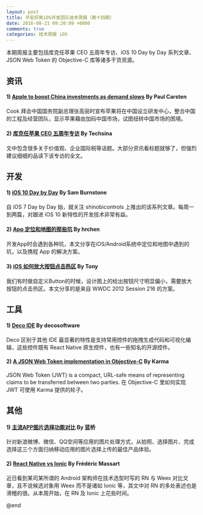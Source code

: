 ```yaml
---
layout: post
title: 平安好房iOS开发团队技术周报（第十四期）
date: 2016-08-21 09:20:09 +0800
comments: true
categories: 技术周报 iOS
---
```

本期周报主要包括库克任苹果 CEO 五周年专访、iOS 10 Day by Day 系列文章、JSON Web Token 的 Objective-C 库等诸多干货资源。

<!--more-->

## 资讯

#### 1) [Apple to boost China investments as demand slows](http://www.reuters.com/article/us-apple-china-idUSKCN10R14G) By Paul Carsten

Cook 拜会中国国务院副总理张高丽时宣布苹果将在中国设立研发中心，整合中国的工程及经营团队，显示苹果藉由加码中国市场，试图扭转中国市场的困境。

#### 2) [库克任苹果 CEO 五周年专访](http://www.geekpark.net/topics/216414) By Techsina

文中包含很多关于价值观、企业国际税等话题。大部分资讯看标题就够了，但强烈建议细细的品读下该专访的全文。

## 开发

#### 1) [iOS 10 Day by Day](https://www.shinobicontrols.com/blog/ios-10-day-by-day-index) By Sam Burnstone

自 iOS 7 Day by Day 始，就关注 shinobicontrols 上推出的该系列文章。每周一到两篇，对跟进 iOS 10 新特性的开发技术非常有益。

#### 2) [App 定位和地图的那些坑](http://www.jianshu.com/p/f8224779ca63) By hrchen

开发App时会遇到各种坑，本文分享在iOS/Android系统中定位和地图中遇到的坑，以及携程 App 的解决方案。

#### 3) [iOS 如何放大按钮点击热区](http://itony.me/129.html) By Tony 

我们有时做自定义Button的时候，设计图上的给出按钮尺寸明显偏小，需要放大按钮的点击热区。本文分享的是来自 WWDC 2012 Session 216 的方案。

## 工具

#### 1) [Deco IDE](https://www.decosoftware.com) By decosoftware

Deco 区别于其他 IDE 最显著的特性是支持常用控件的拖拽生成代码和可视化编辑，这些控件既有 React Native 原生控件，也有一些知名的开源控件。

#### 2) [A JSON Web Token implementation in Objective-C](https://github.com/yourkarma/JWT) By Karma

JSON Web Token (JWT) is a compact, URL-safe means of representing claims to be transferred between two parties. 在 Objective-C 里如何实现 JWT 可使用 Karma 提供的轮子。

## 其他

#### 1) [主流APP图片选择功能对比](http://www.jianshu.com/p/fad64911a1f6) By 蓝桥

针对新浪微博、微信、QQ空间等应用的图片处理方式，从拍照、选择图片、完成选择这三个方面归纳移动应用的图片选择上传的最佳产品体验。

#### 2) [React Native vs Ionic](https://www.codementor.io/react-js/tutorial/react-native-vs-ionic) By Frédéric Massart

近日看到某司某所谓的 Android 架构师在技术选型时写的 RN 与 Weex 对比文章，且不说候选对象用 Weex 而不是诸如 Ionic 等，其文中对 RN 的多处表述也是滑稽的很。从本周开始，在 RN 及 Ionic 上花些时间。

@end
